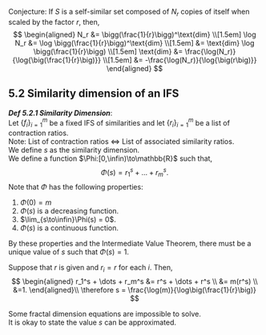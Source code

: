 Conjecture: If $S$ is a self-similar set composed of $N_r$ copies of itself when scaled by the factor $r$, then,
$$
\begin{aligned}
N_r &= \bigg(\frac{1}{r}\bigg)^\text{dim} \\[1.5em]
\log N_r &= \log \bigg(\frac{1}{r}\bigg)^\text{dim} \\[1.5em]
&= \text{dim} \log \bigg(\frac{1}{r}\bigg) \\[1.5em]
\text{dim} &= \frac{\log(N_r)}{\log{\big(\frac{1}{r}\big)}} \\[1.5em]
&= -\frac{\log(N_r)}{\log{\big(r\big)}}
\end{aligned}
$$

## 5.2 Similarity dimension of an IFS
___Def 5.2.1 Similarity Dimension___:  
Let $\{f_i\}_{i=1}^m$ be a fixed IFS of similarities and let $\{r_i\}_{i=1}^m$ be a list of contraction ratios.  
Note: List of contraction ratios $\iff$ List of associated similarity ratios.  
We define $s$ as the similarity dimension.  
We define a function $\Phi:[0,\infin)\to\mathbb{R}$ such that,
$$
\Phi(s) = r_1^s + \dots + r_m^s.
$$
Note that $\Phi$ has the following properties:  
1. $\Phi(0) = m$  
2. $\Phi(s)$ is a decreasing function.  
3. $\lim_{s\to\infin}\Phi(s) = 0$.
4. $\Phi(s)$ is a continuous function.

By these properties and the Intermediate Value Theorem, there must be a unique value of $s$ such that $\Phi(s) = 1$.  

Suppose that $r$ is given and $r_i = r$ for each $i$. Then,
$$
\begin{aligned}
r_1^s + \dots + r_m^s &= r^s + \dots + r^s \\
&= m(r^s) \\
&=1. 
\end{aligned}\\
\therefore s = \frac{\log(m)}{\log\big(\frac{1}{r}\big)}
$$

Some fractal dimension equations are impossible to solve.  
It is okay to state the value $s$ can be approximated.  
